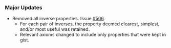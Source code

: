 ### Major Updates

- Removed all inverse properties. Issue [#506](https://github.com/semanticarts/gist/issues/506).
  - For each pair of inverses, the property deemed clearest, simplest, and/or most useful was retained.
  - Relevant axioms changed to include only properties that were kept in gist.
